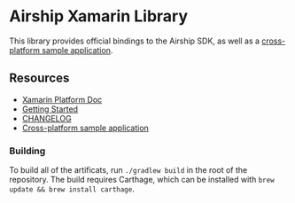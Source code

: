 # Airship Xamarin Library

This library provides official bindings to the Airship SDK, as well as a [cross-platform sample application](SampleApp).

## Resources

- [Xamarin Platform Doc](http://docs.urbanairship.com/platform/xamarin.html)
- [Getting Started](GettingStarted.md)
- [CHANGELOG](CHANGELOG.md)
- [Cross-platform sample application](SampleApp)

### Building

To build all of the artificats, run `./gradlew build` in the root of the repository.
The build requires Carthage, which can be installed with `brew update && brew install carthage`.
